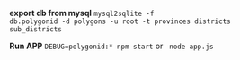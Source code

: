 **export db from mysql**
<code>mysql2sqlite -f db.polygonid -d polygons -u root -t provinces districts sub_districts</code>

**Run APP**
<code>DEBUG=polygonid:* npm start</code> or <code> node app.js </code>